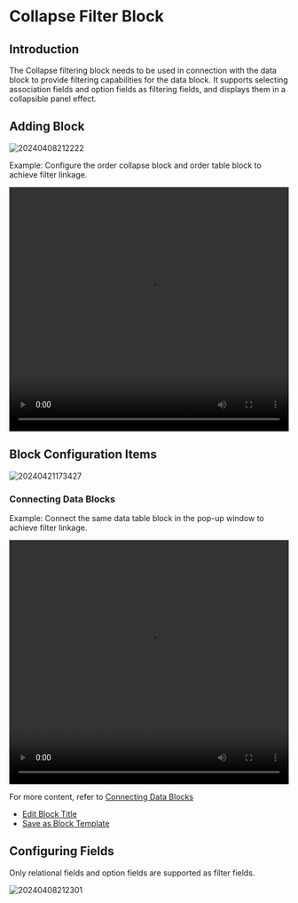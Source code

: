 # Collapse Filter Block

## Introduction

The Collapse filtering block needs to be used in connection with the data block to provide filtering capabilities for the data block. It supports selecting association fields and option fields as filtering fields, and displays them in a collapsible panel effect.

## Adding Block

![20240408212222](https://static-docs.nocobase.com/20240408212222.png)

Example: Configure the order collapse block and order table block to achieve filter linkage.

  <video width="100%" height="440" controls>
      <source src="https://static-docs.nocobase.com/20240408212817.mp4" type="video/mp4">
    </video>

## Block Configuration Items

![20240421173427](https://static-docs.nocobase.com/20240421173427.png)

### Connecting Data Blocks

Example: Connect the same data table block in the pop-up window to achieve filter linkage.

  <video width="100%" height="440" controls>
      <source src="https://static-docs.nocobase.com/20240408214743.mp4" type="video/mp4">
    </video>

For more content, refer to [Connecting Data Blocks](/handbook/ui/blocks/block-settings/connect-block)

- [Edit Block Title](/handbook/ui/blocks/block-settings/block-title)
- [Save as Block Template](/handbook/ui/blocks/block-settings/block-template)

## Configuring Fields

Only relational fields and option fields are supported as filter fields.

![20240408212301](https://static-docs.nocobase.com/20240408212301.png)